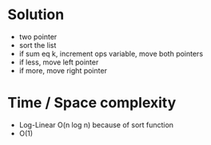 # Solution

- two pointer
- sort the list
- if sum eq k, increment ops variable, move both pointers
- if less, move left pointer
- if more, move right pointer

# Time / Space complexity
- Log-Linear O(n log n) because of sort function
- O(1)